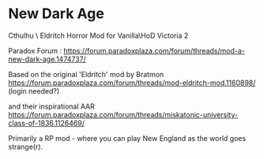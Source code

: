 # New Dark Age
Cthulhu \ Eldritch Horror Mod for Vanilla\HoD Victoria 2

Paradox Forum : https://forum.paradoxplaza.com/forum/threads/mod-a-new-dark-age.1474737/

Based on the original 'Eldritch' mod by Bratmon
https://forum.paradoxplaza.com/forum/threads/mod-eldritch-mod.1160898/ (login needed?)

and their inspirational AAR
https://forum.paradoxplaza.com/forum/threads/miskatonic-university-class-of-1836.1126469/

Primarily a RP mod - where you can play New England as the world goes strange(r).
